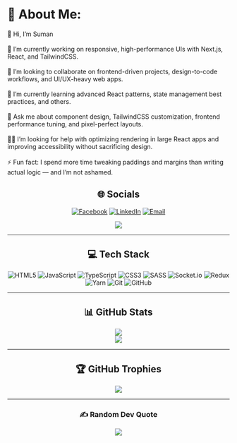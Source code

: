 # 💫 About Me:
👋 Hi, I’m Suman<br><br>🔭 I’m currently working on responsive, high-performance UIs with Next.js, React, and TailwindCSS.<br><br>🤝 I’m looking to collaborate on frontend-driven projects, design-to-code workflows, and UI/UX-heavy web apps.<br><br>🌱 I’m currently learning advanced React patterns, state management best practices, and others.<br><br>💬 Ask me about component design, TailwindCSS customization, frontend performance tuning, and pixel-perfect layouts.<br><br>🙋‍♂️ I’m looking for help with optimizing rendering in large React apps and improving accessibility without sacrificing design.<br><br>⚡ Fun fact: I spend more time tweaking paddings and margins than writing actual logic — and I’m not ashamed.
<div align="center">

## 🌐 Socials
[![Facebook](https://img.shields.io/badge/Facebook-%231877F2.svg?logo=Facebook&logoColor=white)](https://www.facebook.com/arunbasnet57/) 
[![LinkedIn](https://img.shields.io/badge/LinkedIn-%230077B5.svg?logo=linkedin&logoColor=white)](https://www.linkedin.com/in/sumanbasnet44/) 
[![Email](https://img.shields.io/badge/Email-D14836?logo=gmail&logoColor=white)](mailto:arunbasnet54@gmail.com)  

[![](https://visitcount.itsvg.in/api?id=Basnetsuman4&icon=6&color=0)](https://visitcount.itsvg.in)

---

## 💻 Tech Stack
![HTML5](https://img.shields.io/badge/html5-%23E34F26.svg?style=for-the-badge&logo=html5&logoColor=white) 
![JavaScript](https://img.shields.io/badge/javascript-%23323330.svg?style=for-the-badge&logo=javascript&logoColor=%23F7DF1E) 
![TypeScript](https://img.shields.io/badge/typescript-%23007ACC.svg?style=for-the-badge&logo=typescript&logoColor=white) 
![CSS3](https://img.shields.io/badge/css3-%231572B6.svg?style=for-the-badge&logo=css3&logoColor=white) 
![SASS](https://img.shields.io/badge/SASS-hotpink.svg?style=for-the-badge&logo=SASS&logoColor=white) 
![Socket.io](https://img.shields.io/badge/Socket.io-black?style=for-the-badge&logo=socket.io&badgeColor=010101) 
![Redux](https://img.shields.io/badge/redux-%23593d88.svg?style=for-the-badge&logo=redux&logoColor=white) 
![Yarn](https://img.shields.io/badge/yarn-%232C8EBB.svg?style=for-the-badge&logo=yarn&logoColor=white) 
![Git](https://img.shields.io/badge/git-%23F05033.svg?style=for-the-badge&logo=git&logoColor=white) 
![GitHub](https://img.shields.io/badge/github-%23121011.svg?style=for-the-badge&logo=github&logoColor=white)  

---

## 📊 GitHub Stats
![](https://github-readme-stats.vercel.app/api?username=Basnetsuman4&theme=tokyonight&hide_border=false&include_all_commits=true&count_private=true)  
![](https://nirzak-streak-stats.vercel.app/?user=Basnetsuman4&theme=tokyonight&hide_border=false)  

---

## 🏆 GitHub Trophies
![](https://github-profile-trophy.vercel.app/?username=Basnetsuman4&theme=tokyonight&no-frame=false&no-bg=true&margin-w=4)  

---

### ✍️ Random Dev Quote
![](https://quotes-github-readme.vercel.app/api?type=vetical&theme=tokyonight)  

</div>
